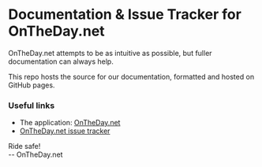 # Documentation & Issue Tracker for OnTheDay.net

OnTheDay.net attempts to be as intuitive as possible, but fuller documentation can always help.

This repo hosts the source for our documentation, formatted and hosted on GitHub pages.

### Useful links
- The application: [OnTheDay.net](https://www.ontheday.net)
- [OnTheDay.net issue tracker](https://github.com/OnTheDay-net/bug-reports/issues)

Ride safe!\
-- OnTheDay.net
